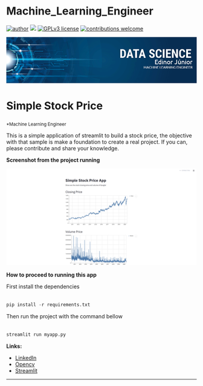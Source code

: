 # Machine_Learning_Engineer
[![author](https://img.shields.io/badge/author-edinojr-red.svg)](https://www.linkedin.com/in/edinorjr) [![](https://img.shields.io/badge/python-3.7+-blue.svg)](https://www.python.org/downloads/release/python-365/) [![GPLv3 license](https://img.shields.io/badge/License-GPLv3-blue.svg)](http://perso.crans.org/besson/LICENSE.html) [![contributions welcome](https://img.shields.io/badge/contributions-welcome-brightgreen.svg?style=flat)](https://github.com/zorrex82/Machine_Learning_Engineer)

<p align="center">
  <img src="banner_ds.png" >
</p>

# Simple Stock Price
<sub>*Machine Learning Engineer</sub>

This is a simple application of streamlit to build a stock price, the objective with that sample is make a foundation to create a real project.
If you can, please contribute and share your knowledge.

**Screenshot from the project running**

<p align="center">
  <img src="screenshot.png" >
</p>


**How to proceed to running this app**

First install the dependencies

``` python

pip install -r requirements.txt

```
Then run the project with the command bellow

```python

streamlit run myapp.py

```

**Links:**
* [LinkedIn](https://www.linkedin.com/in/edinorjr)
* [Opencv](https://opencv.org/)
* [Streamlit](https://www.streamlit.io/)
---




